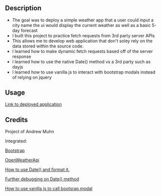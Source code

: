 # <Weather-App>

## Description

- The goal was to deploy a simple weather app that a user could input a city name the ui would display the current weather as well as a basic 5-day forecast
- I built this project to practice fetch requests from 3rd party server APIs
- This allows me to develop web application that don't soley rely on the data stored within the source code.
- I learned how to make dynamic fetch requests based off of the server response
- I learned how to use the native Date() method vs a 3rd party such as dayjs
- I learned how to use vanilla js to interact with bootstrap modals instead of relying on jquery

## Usage

[Link to deployed application](https://andrewmuhn.github.io/weather-app/)



## Credits

Project of Andrew Muhn

Integrated:

[Bootstrap](https://getbootstrap.com/)

[OpenWeatherApi](https://openweathermap.org/api)

[How to use Date() and format it.](https://linuxhint.com/format-date-as-yyyy-mm-dd-in-javascript/#:~:text=To%20set%20the%20format%20of,and%20%E2%80%9CgetDate()%E2%80%9D%20methods.)

[Further debugging on Date() method](https://discourse.nodered.org/t/date-giving-incorrect-time/68290/5)

[How to use vanilla js to call bootsrap modal](https://www.youtube.com/watch?v=XUhdzIO6lgg&ab_channel=ByteGrad)




